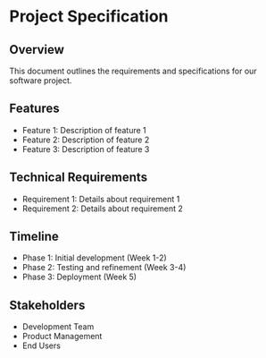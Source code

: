 # Project Specification

## Overview
This document outlines the requirements and specifications for our software project.

## Features
- Feature 1: Description of feature 1
- Feature 2: Description of feature 2
- Feature 3: Description of feature 3

## Technical Requirements
- Requirement 1: Details about requirement 1
- Requirement 2: Details about requirement 2

## Timeline
- Phase 1: Initial development (Week 1-2)
- Phase 2: Testing and refinement (Week 3-4)
- Phase 3: Deployment (Week 5)

## Stakeholders
- Development Team
- Product Management
- End Users
